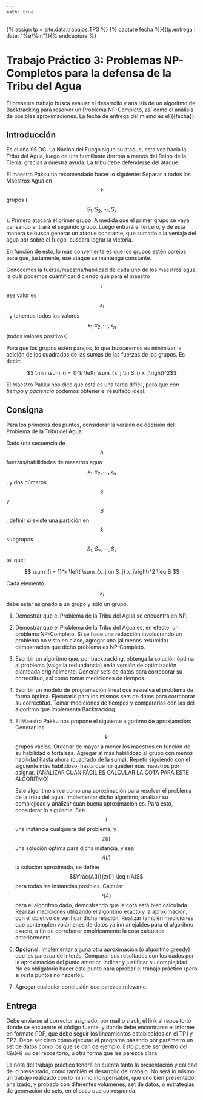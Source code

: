 ```yaml
---
math: true
---
```


{% assign tp = site.data.trabajos.TP3 %}
{% capture fecha %}{{tp.entrega | date: "%e/%m"}}{% endcapture %}

# Trabajo Práctico 3: Problemas NP-Completos para la defensa de la Tribu del Agua

El presente trabajo busca evaluar el desarrollo y análisis de un algoritmo 
de Backtracking para resolver un Problema NP-Completo, así como el análisis 
de posibles aproximaciones. 
La fecha de entrega del mismo es el {{fecha}}.

## Introducción

Es el año 95 DG. 
La Nación del Fuego sigue su ataque, esta vez hacia la Tribu del Agua, luego de
una humillante derrota a manos del Reino de la Tierra, gracias a nuestra ayuda. 
La tribu debe defenderse del ataque. 

El maestro Pakku ha recomendado hacer lo siguiente: 
Separar a todos los Maestros Agua en $$k$$ grupos ($$S_1, S_2, \cdots, S_k$$). 
Primero atacará el primer grupo. A medida que el primer grupo se vaya cansando 
entrará el segundo grupo. Luego entrará el tercero, y de esta manera se busca 
generar un ataque constante, que sumado a la ventaja del agua por sobre el fuego, 
buscará lograr la victoria. 

En función de esto, lo más conveniente es que los grupos estén parejos para que,
justamente, ese ataque se mantenga constante. 

Conocemos la fuerza/maestría/habilidad de cada uno de los maestros agua, la cuál
podemos cuantificar diciendo que para el maestro $$i$$ ese valor es $$x_i$$, y 
tenemos todos los valores $$x_1, x_2, \cdots, x_n$$ (todos valores positivos). 

Para que los grupos estén parejos, lo que buscaremos es minimizar la adición
de los cuadrados de las sumas de las fuerzas de los grupos. Es decir:

$$ \min \sum_{i = 1}^k \left( \sum_{x_j \in S_i} x_j\right)^2$$

El Maestro Pakku nos dice que esta es una tarea difícil, pero que _con tiempo y paciencia_
podemos obtener el resultado ideal.


## Consigna

Para los primeros dos puntos, considerar la versión de decisión del Problema de la Tribu del Agua:

Dado una secuencia de $$n$$ fuerzas/habilidades de maestros agua $$x_1, x_2, \cdots, x_n$$, y dos 
números $$k$$ y $$B$$, definir si existe una partición en $$k$$ subgrupos $$S_1, S_2, \cdots, S_k$$ 
tal que: 

$$ \sum_{i = 1}^k \left( \sum_{x_j \in S_j} x_j\right)^2 \leq B $$

Cada elemento $$x_i$$ debe estar asignado a un grupo y sólo un grupo. 


1. 	Demostrar que el Problema de la Tribu del Agua se encuentra en NP.

2. 	Demostrar que el Problema de la Tribu del Agua es, en efecto, un problema NP-Completo. 
	Si se hace una reducción involucrando un problema no visto en clase, agregar una
	(al menos resumida) demostración que dicho problema es NP-Completo. 

3. 	Escribir un algoritmo que, por backtracking, obtenga la solución óptima al problema (valga la 
	redundancia) en la versión de optimización planteada originalmente. 
	Generar sets de datos para corroborar su correctitud, así como tomar mediciones de tiempos. 

4. 	Escribir un modelo de programación lineal que resuelva el problema de forma óptima. Ejecutarlo
	para los mismos sets de datos para corroborar su correctitud. Tomar mediciones de tiempos
	y compararlas con las del algoritmo que implementa Backtracking. 

5. 	El Maestro Pakku nos propone el siguiente algoritmo de aproxiamción:
 	Generar los $$k$$ grupos vacíos. Ordenar de mayor a menor los maestros en función de su habilidad
 	o fortaleza. Agregar al más habilidoso al grupo con menos habilidad hasta ahora (cuadrado de la 
 	suma). Repetir siguiendo con el siguiente más habilidoso, hasta que no queden más maestros por
 	asignar. [ANALIZAR CUAN FÁCIL ES CALCULAR LA COTA PARA ESTE ALGORITMO]
   
	Este algoritmo sirve como una aproximación para resolver el problema de la tribu del agua. 
	Implementar dicho algoritmo, analizar su complejidad
	y analizar cuán buena aproximación es. Para esto, considerar lo siguiente: 
	Sea $$I$$ una instancia cualquiera del problema, y $$z(I)$$ una
	solución óptima para dicha instancia, y sea $$A(I)$$ la solución aproximada, 
	se define $$\frac{A(I)}{z(I)} \leq r(A)$$ para todas las instancias posibles. 
	Calcular $$r(A)$$ para el algoritmo dado, demostrando que la cota está bien
	calculada. Realizar mediciones utilizando el algoritmo exacto y la aproximación,
	con el objetivo de verificar dicha relación. Realizar también mediciones
	que contemplen volúmenes de datos ya inmanejables para el algoritmo exacto,
	a fin de corroborar empíricamente la cota calculada anteriormente. 

6.	**Opcional**: Implementar alguna otra aproximación (o algoritmo greedy) que 
	les parezca de interés. Comparar sus resultados con los dados por la aproximación 
	del punto anterior. Indicar y justificar su complejidad. No es obligatorio
	hacer este punto para aprobar el trabajo práctico (pero si resta puntos no hacerlo).

7. 	Agregar cualquier conclusión que parezca relevante.

## Entrega

Debe enviarse al corrector asignado, por mail o slack, el link
al repositorio donde se encuentre el código fuente, y donde debe encontrarse
el informe en formato PDF, que debe seguir los lineamientos establecidos en el TP1 y TP2.
Debe ser claro cómo ejecutar el programa pasando por parámetro un set de datos como
los que se dan de ejemplo. Esto puede ser dentro del `README.md` del repositorio,
u otra forma que les parezca clara. 

La nota del trabajo práctico tendrá en cuenta tanto la presentación y calidad de lo presentado, 
como también el desarrollo del trabajo. No será lo mismo un trabajo realizado con lo mínimo
indispensable, que uno bien presentado, analizado, y probado con diferentes volúmenes, set de 
datos, o estrategias de generación de sets, en el caso que corresponda.

